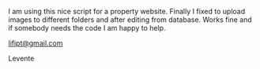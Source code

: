 I am using this nice script for a property website. Finally I fixed to upload images  to different folders and after editing from database. Works fine and if somebody needs the code I am happy to help.

lifipt@gmail.com

Levente